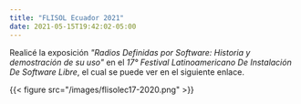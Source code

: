 ```yaml
---
title: "FLISOL Ecuador 2021"
date: 2021-05-15T19:42:02-05:00
---
```


Realicé la exposición *"Radios Definidas por Software: Historia y demostración de su
uso"* en el *17° Festival Latinoamericano De Instalación De Software Libre*, el cual
se puede ver en el siguiente enlace.

 {{< figure src="/images/flisolec17-2020.png" >}}